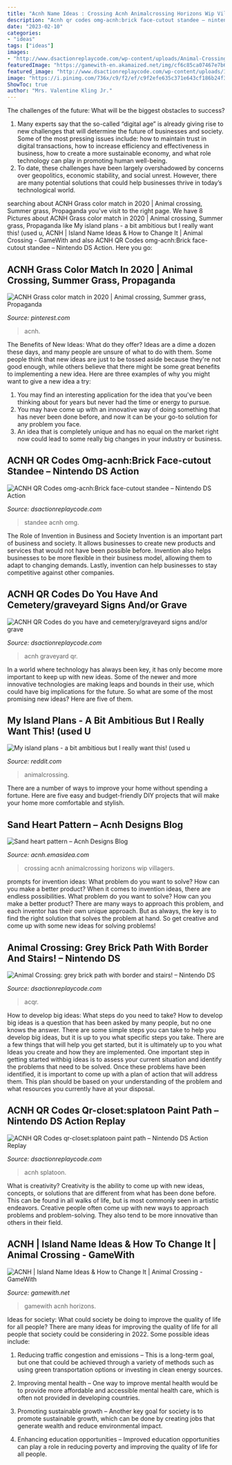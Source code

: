 ```yaml
---
title: "Acnh Name Ideas : Crossing Acnh Animalcrossing Horizons Wip Villagers"
description: "Acnh qr codes omg-acnh:brick face-cutout standee – nintendo ds action"
date: "2023-02-10"
categories:
- "ideas"
tags: ["ideas"]
images:
- "http://www.dsactionreplaycode.com/wp-content/uploads/Animal-Crossing-grey-brick-path-with-border-and-stairs.jpg"
featuredImage: "https://gamewith-en.akamaized.net/img/cf6c85ca07467e7b6bb5b42e5e7dc9c8.jpg"
featured_image: "http://www.dsactionreplaycode.com/wp-content/uploads/1596976272_124_ACNH-QR-Codes-ltpgtdo-you-have-and-cemeterygraveyard-signs-andor.jpg"
image: "https://i.pinimg.com/736x/c9/f2/ef/c9f2efe635c371e643cf186b24f3931d.jpg"
ShowToc: true
author: "Mrs. Valentine Kling Jr."
---
```



The challenges of the future: What will be the biggest obstacles to success?
1. Many experts say that the so-called “digital age” is already giving rise to new challenges that will determine the future of businesses and society. Some of the most pressing issues include: how to maintain trust in digital transactions, how to increase efficiency and effectiveness in business, how to create a more sustainable economy, and what role technology can play in promoting human well-being.
2. To date, these challenges have been largely overshadowed by concerns over geopolitics, economic stability, and social unrest. However, there are many potential solutions that could help businesses thrive in today’s technological world.

	

		
searching about ACNH Grass color match in 2020 | Animal crossing, Summer grass, Propaganda you've visit to the right page. We have 8 Pictures about ACNH Grass color match in 2020 | Animal crossing, Summer grass, Propaganda like My island plans - a bit ambitious but I really want this! (used u, ACNH | Island Name Ideas &amp; How to Change It | Animal Crossing - GameWith and also ACNH QR Codes omg-acnh:Brick face-cutout standee – Nintendo DS Action. Here you go:
		
    
## ACNH Grass Color Match In 2020 | Animal Crossing, Summer Grass, Propaganda

<img loading=lazy src="https://i.pinimg.com/736x/c9/f2/ef/c9f2efe635c371e643cf186b24f3931d.jpg" onerror="this.onerror=null;this.src='https://tse1.mm.bing.net/th?id=OIP.sHqAgf-zHDyIz7G4N0J5IgHaEK&amp;pid=15.1';" alt="ACNH Grass color match in 2020 | Animal crossing, Summer grass, Propaganda">

_Source: pinterest.com_

>acnh. 

	

The Benefits of New Ideas: What do they offer?
Ideas are a dime a dozen these days, and many people are unsure of what to do with them. Some people think that new ideas are just to be tossed aside because they're not good enough, while others believe that there might be some great benefits to implementing a new idea. Here are three examples of why you might want to give a new idea a try: 
1. You may find an interesting application for the idea that you've been thinking about for years but never had the time or energy to pursue. 
2. You may have come up with an innovative way of doing something that has never been done before, and now it can be your go-to solution for any problem you face. 
3. An idea that is completely unique and has no equal on the market right now could lead to some really big changes in your industry or business.

    
## ACNH QR Codes Omg-acnh:Brick Face-cutout Standee – Nintendo DS Action

<img loading=lazy src="http://www.dsactionreplaycode.com/wp-content/uploads/1616535376_553_ACNH-QR-Codes-omg-acnhBrick-face-cutout-standee.jpg" onerror="this.onerror=null;this.src='https://tse4.mm.bing.net/th?id=OIP.WnpjRZDoAMIhZXQZLaTa6AHaEK&amp;pid=15.1';" alt="ACNH QR Codes omg-acnh:Brick face-cutout standee – Nintendo DS Action">

_Source: dsactionreplaycode.com_

>standee acnh omg. 

	

The Role of Invention in Business and Society
Invention is an important part of business and society. It allows businesses to create new products and services that would not have been possible before. Invention also helps businesses to be more flexible in their business model, allowing them to adapt to changing demands. Lastly, invention can help businesses to stay competitive against other companies.

    
## ACNH QR Codes Do You Have And Cemetery/graveyard Signs And/or Grave

<img loading=lazy src="http://www.dsactionreplaycode.com/wp-content/uploads/1596976272_124_ACNH-QR-Codes-ltpgtdo-you-have-and-cemeterygraveyard-signs-andor.jpg" onerror="this.onerror=null;this.src='https://tse1.mm.bing.net/th?id=OIP.eQq9SeT2ZxcoCRLONnwZ9AHaEK&amp;pid=15.1';" alt="ACNH QR Codes do you have and cemetery/graveyard signs and/or grave">

_Source: dsactionreplaycode.com_

>acnh graveyard qr. 

	

In a world where technology has always been key, it has only become more important to keep up with new ideas. Some of the newer and more innovative technologies are making leaps and bounds in their use, which could have big implications for the future. So what are some of the most promising new ideas? Here are five of them.

    
## My Island Plans - A Bit Ambitious But I Really Want This! (used U

<img loading=lazy src="https://i.redd.it/sbm4lv153yj41.png" onerror="this.onerror=null;this.src='https://tse3.mm.bing.net/th?id=OIP.XjaitIoP4fOS74fWAgTOYgHaHb&amp;pid=15.1';" alt="My island plans - a bit ambitious but I really want this! (used u">

_Source: reddit.com_

>animalcrossing. 

	

There are a number of ways to improve your home without spending a fortune. Here are five easy and budget-friendly DIY projects that will make your home more comfortable and stylish.

    
## Sand Heart Pattern – Acnh Designs Blog

<img loading=lazy src="https://i.pinimg.com/originals/b0/4f/f3/b04ff3fea07c47f5b32feec35230eae3.png" onerror="this.onerror=null;this.src='https://tse4.mm.bing.net/th?id=OIP.sE_z_qB8R_WzL-7DUjDq4wHaHa&amp;pid=15.1';" alt="Sand heart pattern – Acnh Designs Blog">

_Source: acnh.emasidea.com_

>crossing acnh animalcrossing horizons wip villagers. 

	

prompts for invention ideas: What problem do you want to solve? How can you make a better product?
When it comes to invention ideas, there are endless possibilities. What problem do you want to solve? How can you make a better product? There are many ways to approach this problem, and each inventor has their own unique approach. But as always, the key is to find the right solution that solves the problem at hand. So get creative and come up with some new ideas for solving problems!

    
## Animal Crossing: Grey Brick Path With Border And Stairs! – Nintendo DS

<img loading=lazy src="http://www.dsactionreplaycode.com/wp-content/uploads/Animal-Crossing-grey-brick-path-with-border-and-stairs.jpg" onerror="this.onerror=null;this.src='https://tse3.mm.bing.net/th?id=OIP.dfmvHDhei2Cssmsucg1zKAHaHa&amp;pid=15.1';" alt="Animal Crossing: grey brick path with border and stairs! – Nintendo DS">

_Source: dsactionreplaycode.com_

>acqr. 

	

How to develop big ideas: What steps do you need to take?
How to develop big ideas is a question that has been asked by many people, but no one knows the answer. There are some simple steps you can take to help you develop big ideas, but it is up to you what specific steps you take. There are a few things that will help you get started, but it is ultimately up to you what Ideas you create and how they are implemented.
One important step in getting started withbig ideas is to assess your current situation and identify the problems that need to be solved. Once these problems have been identified, it is important to come up with a plan of action that will address them. This plan should be based on your understanding of the problem and what resources you currently have at your disposal.

    
## ACNH QR Codes Qr-closet:splatoon Paint Path – Nintendo DS Action Replay

<img loading=lazy src="http://www.dsactionreplaycode.com/wp-content/uploads/1619651564_689_ACNH-QR-Codes-qr-closetsplatoon-paint-path.jpg" onerror="this.onerror=null;this.src='https://tse1.mm.bing.net/th?id=OIP.I46DphLsW8cNu21KTOR_dAHaEK&amp;pid=15.1';" alt="ACNH QR Codes qr-closet:splatoon paint path – Nintendo DS Action Replay">

_Source: dsactionreplaycode.com_

>acnh splatoon. 

	

What is creativity?
Creativity is the ability to come up with new ideas, concepts, or solutions that are different from what has been done before. This can be found in all walks of life, but is most commonly seen in artistic endeavors. Creative people often come up with new ways to approach problems and problem-solving. They also tend to be more innovative than others in their field.

    
## ACNH | Island Name Ideas &amp; How To Change It | Animal Crossing - GameWith

<img loading=lazy src="https://gamewith-en.akamaized.net/img/cf6c85ca07467e7b6bb5b42e5e7dc9c8.jpg" onerror="this.onerror=null;this.src='https://tse3.mm.bing.net/th?id=OIP.2Or5e9K-SBfgE4ZjUIDukwAAAA&amp;pid=15.1';" alt="ACNH | Island Name Ideas &amp; How to Change It | Animal Crossing - GameWith">

_Source: gamewith.net_

>gamewith acnh horizons. 

	

Ideas for society: What could society be doing to improve the quality of life for all people?
There are many ideas for improving the quality of life for all people that society could be considering in 2022. Some possible ideas include: 
1. Reducing traffic congestion and emissions – This is a long-term goal, but one that could be achieved through a variety of methods such as using green transportation options or investing in clean energy sources. 

2. Improving mental health – One way to improve mental health would be to provide more affordable and accessible mental health care, which is often not provided in developing countries. 

3. Promoting sustainable growth – Another key goal for society is to promote sustainable growth, which can be done by creating jobs that generate wealth and reduce environmental impact. 

4. Enhancing education opportunities – Improved education opportunities can play a role in reducing poverty and improving the quality of life for all people. 


